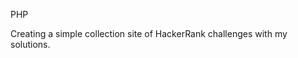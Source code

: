 PHP 

Creating a simple collection site of HackerRank challenges with my solutions. 

<!-- Goals (completed):

1. Get a basic app up and running locally.

Goals (in progress): -->
<!-- 
2. Add psql DB 
3. Push to Heroku


Stretch:

4. Practice security best practices.
5. Add full feature examples (shopping cart, searchable contact list, etc.) -->